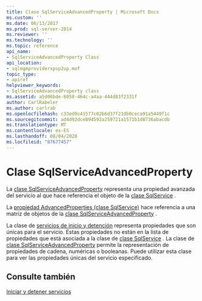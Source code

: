```yaml
---
title: Clase SqlServiceAdvancedProperty | Microsoft Docs
ms.custom: ''
ms.date: 06/13/2017
ms.prod: sql-server-2014
ms.reviewer: ''
ms.technology: ''
ms.topic: reference
api_name:
- SqlServiceAdvancedProperty Class
api_location:
- sqlmgmproviderxpsp2up.mof
topic_type:
- apiref
helpviewer_keywords:
- SqlServiceAdvancedProperty class
ms.assetid: a5d06bde-6058-464c-a4aa-444d83f2331f
author: CarlRabeler
ms.author: carlrab
ms.openlocfilehash: c33ed9c41577c02b6d37f21db0ceca91a5449f1c
ms.sourcegitcommit: ad4d92dce894592a259721a1571b1d8736abacdb
ms.translationtype: MT
ms.contentlocale: es-ES
ms.lasthandoff: 08/04/2020
ms.locfileid: "87677457"
---
```

# <a name="sqlserviceadvancedproperty-class"></a>Clase SqlServiceAdvancedProperty
  La [clase SqlServiceAdvancedProperty](sqlserviceadvancedproperty-class.md) representa una propiedad avanzada del servicio al que hace referencia el objeto de la [clase SqlService](../sqlservice-class/sqlservice-class.md) .  
  
 La [propiedad AdvancedProperties (clase SqlService)](../sqlservice-class/advancedproperties-property-sqlservice-class.md) hace referencia a una matriz de objetos de la [clase SqlServiceAdvancedProperty](sqlserviceadvancedproperty-class.md) .  
  
 La clase de [servicios de inicio y detención](https://technet.microsoft.com/library/ms174886\(v=sql.105\).aspx) representa propiedades que son únicas para el servicio. Estas propiedades no están en la lista de propiedades que está asociada a la clase de [clase SqlService](https://technet.microsoft.com/library/ms186497.aspx) . La clase de [clase SqlServiceAdvancedProperty](https://technet.microsoft.com/library/ms182447.aspx) permite la representación de propiedades de cadena, numéricas o booleanas. Puede utilizar esta clase para ver las propiedades únicas del servicio especificado.  
  
## <a name="see-also"></a>Consulte también  
 [Iniciar y detener servicios](https://technet.microsoft.com/library/ms174886\(v=sql.105\).aspx)  
  
  
